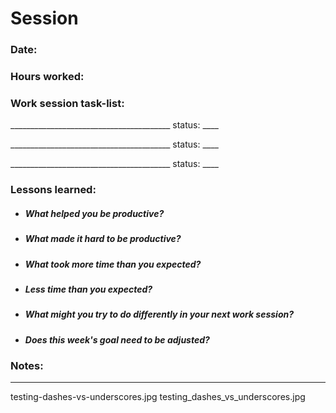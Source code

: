 # Session

### Date:

### Hours worked:

### Work session task-list:

________________________________________ status: ____

________________________________________ status: ____

________________________________________ status: ____
			

### Lessons learned:

- ##### What helped you be productive?

- ##### What made it hard to be productive?

- ##### What took more time than you expected?

- ##### Less time than you expected?

- ##### What might you try to do differently in your next work session?

- ##### Does this week's goal need to be adjusted?
		

### Notes:


___


testing-dashes-vs-underscores.jpg
testing_dashes_vs_underscores.jpg

